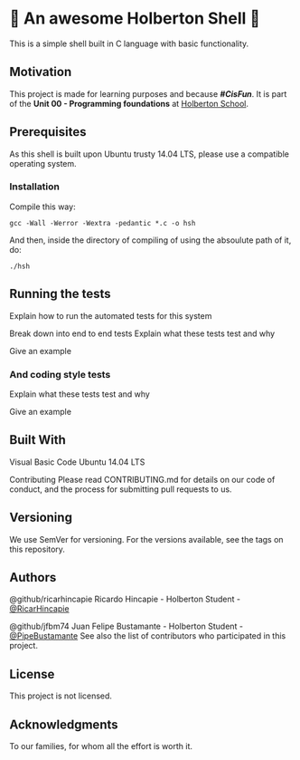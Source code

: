 # :shell: An awesome Holberton Shell :shell:
 This is a simple shell built in C language with basic functionality. 

## Motivation
This project is made for learning purposes and because ***#CisFun***. 
It is part of the **Unit 00 - Programming foundations** at [Holberton School](https://www.holbertonschool.com/pathway_foundations).

## Prerequisites
As this shell is built upon Ubuntu trusty 14.04 LTS, please use a compatible operating system. 

### Installation
Compile this way:

```
gcc -Wall -Werror -Wextra -pedantic *.c -o hsh
```

And then, inside the directory of compiling of using the absoulute path of it, do: 
```
./hsh
```

## Running the tests
Explain how to run the automated tests for this system

Break down into end to end tests
Explain what these tests test and why

Give an example

### And coding style tests
Explain what these tests test and why

Give an example

## Built With
Visual Basic Code
Ubuntu 14.04 LTS


Contributing
Please read CONTRIBUTING.md for details on our code of conduct, and the process for submitting pull requests to us.

## Versioning
We use SemVer for versioning. For the versions available, see the tags on this repository.

## Authors
@github/ricarhincapie Ricardo Hincapie - Holberton Student - [@RicarHincapie](https://www.linkedin.com/in/ricardohincapie/)

@github/jfbm74 Juan Felipe Bustamante - Holberton Student - [@PipeBustamante](https://www.linkedin.com/in/pipebustamantem/)
See also the list of contributors who participated in this project.

## License
This project is not licensed.

## Acknowledgments
To our families, for whom all the effort is worth it.